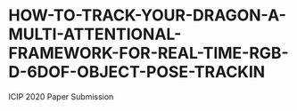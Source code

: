 # HOW-TO-TRACK-YOUR-DRAGON-A-MULTI-ATTENTIONAL-FRAMEWORK-FOR-REAL-TIME-RGB-D-6DOF-OBJECT-POSE-TRACKIN
ICIP 2020 Paper Submission
